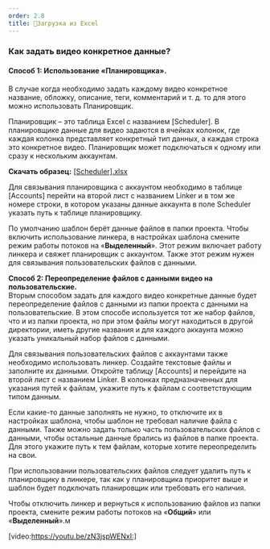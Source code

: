 ```yaml
---
order: 2.8
title: 📗Загрузка из Excel
---
```


### **Как задать видео конкретное данные?**

#### **Способ 1: Использование «Планировщика».**

В случае когда необходимо задать каждому видео конкретное название, обложку, описание, теги, комментарий и т. д. то для этого можно использовать Планировщик.

Планировщик – это таблица Excel с названием \[Scheduler\]. В планировщике данные для видео задаются в ячейках колонок, где каждая колонка представляет конкретный тип данных, а каждая строка это конкретное видео. Планировщик может подключаться к одному или сразу к нескольким аккаунтам.

**Скачать образец:** [\[Scheduler\].xlsx](./[Scheduler].xlsx)

Для связывания планировщика с аккаунтом необходимо в таблице \[Accounts\] перейти на второй лист с названием Linker и в том же номере строки, в котором указаны данные аккаунта в поле Scheduler указать путь к таблице планировщику.

По умолчанию шаблон берёт данные файлов в папки проекта. Чтобы включить использование линкера, в настройках шаблона смените режим работы потоков на «**Выделенный**». Этот режим включает работу линкера и свяжет планировщик с аккаунтом. Также этот режим нужен для связывания пользовательских файлов с данными.

**Способ 2: Переопределение файлов с данными видео на пользовательские.**\
Вторым способом задать для каждого видео конкретные данные будет переопределение файлов с данными из папки проекта с данными на пользовательские. В этом способе используется тот же набор файлов, что и из папки проекта, но при этом файлы могут находиться в другой директории, иметь другие названия и для каждого аккаунта можно указать уникальный набор файлов с данными.

Для связывания пользовательских файлов с аккаунтами также необходимо использовать линкер. Создайте текстовые файлы и заполните их данными. Откройте таблицу \[Accounts\] и перейдите на второй лист с названием Linker. В колонках предназначенных для указания путей к файлам, укажите путь к файлам с соответствующим типом данным.

Если какие-то данные заполнять не нужно, то отключите их в настройках шаблона, чтобы шаблон не требовал наличие файла с данными. Также можно задать только часть пользовательских файлов с данными, чтобы остальные данные брались из файлов в папке проекта. Для этого укажите путь к тем файлам, которые хотите переопределить на свои.

При использовании пользовательских файлов следует удалить путь к планировщику в линкере, так как у планировщика приоритет выше и шаблон будет подключать планировщик или требовать его наличия.

Чтобы отключить линкер и вернуться к использованию файлов из папки проекта, смените режим работы потоков на «**Общий**» или «**Выделенный**».м

[video:https://youtu.be/zN3jspWENxI:]